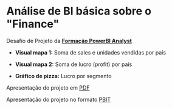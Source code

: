 # Análise de BI básica sobre o "Finance" 

Desafio de Projeto da **[Formação PowerBI Analyst](https://web.dio.me/track/ae00b551-c67c-43fa-8f2a-3591be061982)**



- **Visual mapa 1:** Soma de sales e unidades vendidas por país 

- **Visual mapa 2:** Soma de lucro (profit) por país 

- **Gráfico de pizza:** Lucro por segmento 


Apresentação do projeto em [PDF]()

Apresentação do projeto no formato [PBIT](https://github.com/83Rafa/power_bi_analyst/blob/main/desafio_de_projeto_1/analise_finance.pbit)

